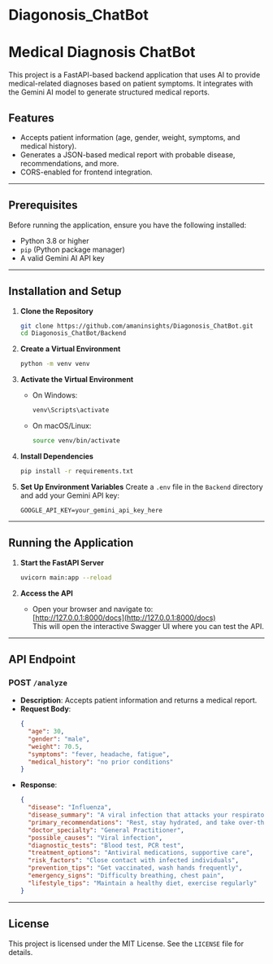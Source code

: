 # Diagonosis_ChatBot

# Medical Diagnosis ChatBot

This project is a FastAPI-based backend application that uses AI to provide medical-related diagnoses based on patient symptoms. It integrates with the Gemini AI model to generate structured medical reports.

## Features
- Accepts patient information (age, gender, weight, symptoms, and medical history).
- Generates a JSON-based medical report with probable disease, recommendations, and more.
- CORS-enabled for frontend integration.

---

## Prerequisites
Before running the application, ensure you have the following installed:
- Python 3.8 or higher
- `pip` (Python package manager)
- A valid Gemini AI API key

---

## Installation and Setup

1. **Clone the Repository**
   ```bash
   git clone https://github.com/amaninsights/Diagonosis_ChatBot.git
   cd Diagonosis_ChatBot/Backend
   ```

2. **Create a Virtual Environment**
   ```bash
   python -m venv venv
   ```

3. **Activate the Virtual Environment**
   - On Windows:
     ```bash
     venv\Scripts\activate
     ```
   - On macOS/Linux:
     ```bash
     source venv/bin/activate
     ```

4. **Install Dependencies**
   ```bash
   pip install -r requirements.txt
   ```

5. **Set Up Environment Variables**
   Create a `.env` file in the `Backend` directory and add your Gemini API key:
   ```plaintext
   GOOGLE_API_KEY=your_gemini_api_key_here
   ```

---

## Running the Application

1. **Start the FastAPI Server**
   ```bash
   uvicorn main:app --reload
   ```

2. **Access the API**
   - Open your browser and navigate to:  
     [http://127.0.0.1:8000/docs](http://127.0.0.1:8000/docs)  
     This will open the interactive Swagger UI where you can test the API.

---

## API Endpoint

### POST `/analyze`
- **Description**: Accepts patient information and returns a medical report.
- **Request Body**:
  ```json
  {
    "age": 30,
    "gender": "male",
    "weight": 70.5,
    "symptoms": "fever, headache, fatigue",
    "medical_history": "no prior conditions"
  }
  ```
- **Response**:
  ```json
  {
    "disease": "Influenza",
    "disease_summary": "A viral infection that attacks your respiratory system.",
    "primary_recommendations": "Rest, stay hydrated, and take over-the-counter medications.",
    "doctor_specialty": "General Practitioner",
    "possible_causes": "Viral infection",
    "diagnostic_tests": "Blood test, PCR test",
    "treatment_options": "Antiviral medications, supportive care",
    "risk_factors": "Close contact with infected individuals",
    "prevention_tips": "Get vaccinated, wash hands frequently",
    "emergency_signs": "Difficulty breathing, chest pain",
    "lifestyle_tips": "Maintain a healthy diet, exercise regularly"
  }
  ```

---

## License
This project is licensed under the MIT License. See the `LICENSE` file for details.
